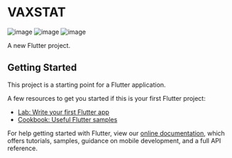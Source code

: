 # VAXSTAT

![image](https://user-images.githubusercontent.com/28745368/105569569-2d88e580-5d08-11eb-830e-99eed8bebf5d.png)
![image](https://user-images.githubusercontent.com/28745368/105569576-3ed1f200-5d08-11eb-97ab-37d21eaf741c.png)
![image](https://user-images.githubusercontent.com/28745368/105569589-4beee100-5d08-11eb-9a83-ab8bcbdacad4.png)


A new Flutter project.

## Getting Started

This project is a starting point for a Flutter application.

A few resources to get you started if this is your first Flutter project:

- [Lab: Write your first Flutter app](https://flutter.dev/docs/get-started/codelab)
- [Cookbook: Useful Flutter samples](https://flutter.dev/docs/cookbook)

For help getting started with Flutter, view our
[online documentation](https://flutter.dev/docs), which offers tutorials,
samples, guidance on mobile development, and a full API reference.
